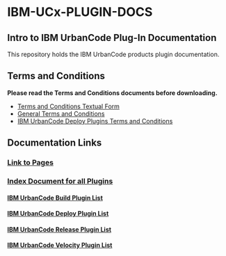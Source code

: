 # IBM-UCx-PLUGIN-DOCS

## Intro to IBM UrbanCode Plug-In Documentation

This repository holds the IBM UrbanCode products plugin documentation.

## Terms and Conditions

**Please read the Terms and Conditions documents before downloading.**

* [Terms and Conditions Textual Form](ibm-plugins-terms-and-conditions.txt)
* [General Terms and Conditions](UrbanCode_General_Plugin_Terms_and_Conditions.md)
* [IBM UrbanCode Deploy Plugins Terms and Conditions](UrbanCode_Deploy_Plugin_Terms_and_Conditions.md)


## Documentation Links

### [Link to Pages](https://urbancode.github.io/IBM-UCx-PLUGIN-DOCS/)
### [Index Document for all Plugins](docs/index.md)

#### [IBM UrbanCode Build Plugin List](docs/UCB/README.md)
#### [IBM UrbanCode Deploy Plugin List](docs/UCD/README.md)
#### [IBM UrbanCode Release Plugin List](docs/UCR/README.md)
#### [IBM UrbanCode Velocity Plugin List](docs/UCV/README.md)